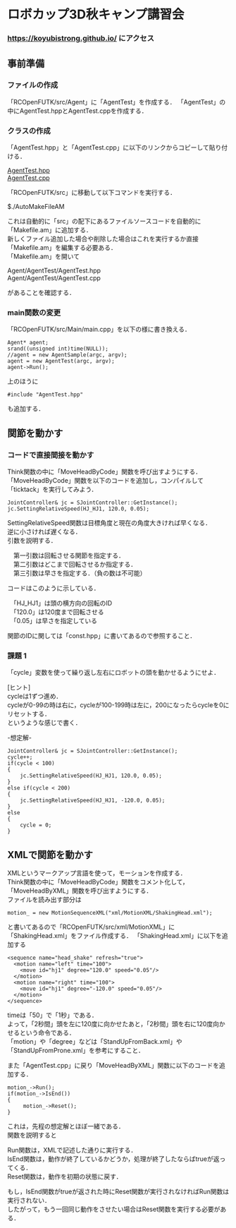 # ロボカップ3D秋キャンプ講習会

### https://koyubistrong.github.io/ にアクセス

## 事前準備

### ファイルの作成

「RCOpenFUTK/src/Agent」に「AgentTest」を作成する．
「AgentTest」の中にAgentTest.hppとAgentTest.cppを作成する．

### クラスの作成

「AgentTest.hpp」と「AgentTest.cpp」に以下のリンクからコピーして貼り付ける．

[AgentTest.hpp](https://github.com/koyubistrong/koyubistrong.github.io/blob/master/AgentTest.hpp)<br>
[AgentTest.cpp](https://github.com/koyubistrong/koyubistrong.github.io/blob/master/AgentTest.cpp)

「RCOpenFUTK/src」に移動して以下コマンドを実行する．

$./AutoMakeFileAM

これは自動的に「src」の配下にあるファイルソースコードを自動的に「Makefile.am」に追加する．<br>
新しくファイル追加した場合や削除した場合はこれを実行するか直接「Makefile.am」を編集する必要ある．<br>
「Makefile.am」を開いて

Agent/AgentTest/AgentTest.hpp<br>
Agent/AgentTest/AgentTest.cpp

があることを確認する．<br>

### main関数の変更

「RCOpenFUTK/src/Main/main.cpp」を以下の様に書き換える．

    Agent* agent;
    srand((unsigned int)time(NULL));
    //agent = new AgentSample(argc, argv);
    agent = new AgentTest(argc, argv);
    agent->Run();

上のほうに
    
    #include "AgentTest.hpp"
	
も追加する．

## 関節を動かす

### コードで直接間接を動かす

Think関数の中に「MoveHeadByCode」関数を呼び出すようにする．<br>
「MoveHeadByCode」関数を以下のコードを追加し，コンパイルして「ticktack」を実行してみよう．

    JointController& jc = SJointController::GetInstance();
    jc.SettingRelativeSpeed(HJ_HJ1, 120.0, 0.05);

SettingRelativeSpeed関数は目標角度と現在の角度大きければ早くなる．<br>
逆に小さければ遅くなる．<br>
引数を説明する．

　第一引数は回転させる関節を指定する．<br>
　第二引数はどこまで回転させるか指定する．<br>
　第三引数は早さを指定する．（負の数は不可能）<br>

コードはこのように示している．

　「HJ_HJ1」は頭の横方向の回転のID<br>
　「120.0」は120度まで回転させる<br>
　「0.05」は早さを指定している<br>

関節のIDに関しては「const.hpp」に書いてあるので参照すること．

### 課題 1

「cycle」変数を使って繰り返し左右にロボットの頭を動かせるようにせよ．

[ヒント]<br>
cycleは1ずつ進め．<br>
cycleが0-99の時は右に，cycleが100-199時は左に，200になったらcycleを0にリセットする．<br>
というような感じで書く．

-想定解-

    JointController& jc = SJointController::GetInstance();
    cycle++;
    if(cycle < 100)
    {
        jc.SettingRelativeSpeed(HJ_HJ1, 120.0, 0.05);
    }
    else if(cycle < 200)
    {
        jc.SettingRelativeSpeed(HJ_HJ1, -120.0, 0.05);
    }
    else
    {
        cycle = 0;
    }

## XMLで関節を動かす

XMLというマークアップ言語を使って，モーションを作成する．<br>
Think関数の中に「MoveHeadByCode」関数をコメント化して，<br>
「MoveHeadByXML」関数を呼び出すようにする．<br>
ファイルを読み出す部分は

    motion_ = new MotionSequenceXML("xml/MotionXML/ShakingHead.xml");
    
と書いてあるので「RCOpenFUTK/src/xml/MotionXML」に「ShakingHead.xml」をファイル作成する．
「ShakingHead.xml」に以下を追加する

    <sequence name="head_shake" refresh="true">
      <motion name="left" time="100">
        <move id="hj1" degree="120.0" speed="0.05"/>
      </motion>
      <motion name="right" time="100">
        <move id="hj1" degree="-120.0" speed="0.05"/>
      </motion>
    </sequence>
    
 timeは「50」で「1秒」である．<br>
 よって，「2秒間」頭を左に120度に向かせたあと，「2秒間」頭を右に120度向かせるという命令である．<br>
「motion」や「degree」などは「StandUpFromBack.xml」や「StandUpFromProne.xml」を参考にすること．

また「AgentTest.cpp」に戻り「MoveHeadByXML」関数に以下のコードを追加する．

    motion_->Run();
    if(motion_->IsEnd())
    {
         motion_->Reset();
    }
    
これは，先程の想定解とほぼ一緒である．<br>
関数を説明すると

Run関数は，XMLで記述した通りに実行する．<br>
IsEnd関数は，動作が終了しているかどうか，処理が終了したならばtrueが返ってくる．<br>
Reset関数は，動作を初期の状態に戻す．

もし，IsEnd関数がtrueが返された時にReset関数が実行されなければRun関数は実行されない．<br>
したがって，もう一回同じ動作をさせたい場合はReset関数を実行する必要がある．
